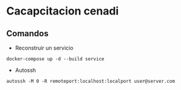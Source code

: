# Cacapcitacion cenadi

## Comandos

* Reconstruir un servicio
```
docker-compose up -d --build service
```
* Autossh
```
autossh -M 0 -R remoteport:localhost:localport user@server.com
```

